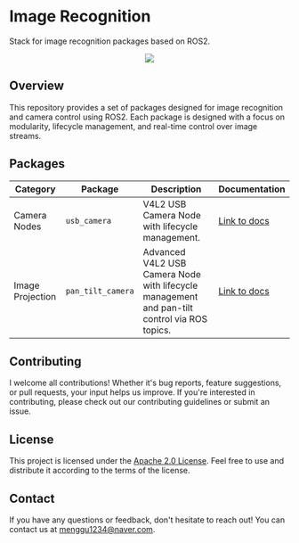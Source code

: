 # Image Recognition
Stack for image recognition packages based on ROS2.

<div align="center">
<img src="https://img.shields.io/badge/ROS-22314E?style=flat&logo=cplusplus&logoColor=white"/> 
</div>

## Overview
This repository provides a set of packages designed for image recognition and camera control using ROS2. Each package is designed with a focus on modularity, lifecycle management, and real-time control over image streams.

## Packages
<div align="center">

| Category          | Package           | Description                                                         | Documentation                                        |
|-------------------|-------------------|---------------------------------------------------------------------|-----------------------------------------------------|
| Camera Nodes      | `usb_camera`      | V4L2 USB Camera Node with lifecycle management.                     | [Link to docs](usb_camera/README.md)                |
| Image Projection  | `pan_tilt_camera` | Advanced V4L2 USB Camera Node with lifecycle management and pan-tilt control via ROS topics. | [Link to docs](image_projection/pan_tilt_camera/README.md) |

</div>

## Contributing
I welcome all contributions! Whether it's bug reports, feature suggestions, or pull requests, your input helps us improve. If you're interested in contributing, please check out our contributing guidelines or submit an issue.

## License
This project is licensed under the [Apache 2.0 License](LICENSE). Feel free to use and distribute it according to the terms of the license.

## Contact
If you have any questions or feedback, don't hesitate to reach out! You can contact us at [menggu1234@naver.com][email].

[email]: mailto:menggu1234@naver.com
